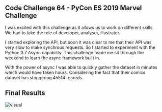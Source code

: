 ## Code Challenge 64 - PyCon ES 2019 Marvel Challenge

I was excited with this challenge as it allows us to work on different skills. We had to take the role of developer, analyser, illustrator.

I started exploring the API, but soon it was clear to me that their API was very slow to make synchrous requests. So I started to experiment with the Python 3.7 Async capability. This challenge made me sit through the weekend to learn the async framework built in.

With the power of async I was able to quickly gather the dataset in minutes which would have taken hours. Considering the fact that their comics dataset has staggering 45514 records.

## Final Results

![visual](https://github.com/Anuj-Devrani/challenges/blob/PCC64/64/visualization/images/final_analysis%20.png)
